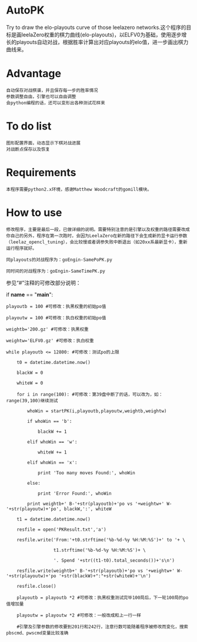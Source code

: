 # AutoPK
Try to draw the elo-playouts curve of those leelazero networks.这个程序的目标是画leelaZero权重的棋力曲线(elo-playouts)，以ELFV0为基础，使用逐步增长的playouts自动对战，根据胜率计算出对应playouts的elo值，进一步画出棋力曲线来。

# Advantage
    自动保存对战棋谱，并且保存每一步的胜率情况
    参数调整自由，引擎也可以自由调整
    会python编程的话，还可以变形出各种测试花样来

# To do list
    图形配置界面，动态显示下棋对战进展
    对战断点保存以及恢复

# Requirements
    本程序需要python2.x环境，感谢Matthew Woodcraft的gomill模块。

# How to use
    修改程序，主要是最后一段，已做详细的说明。需要特别注意的是引擎以及权重的路径需要改成你自己的另外，程序在第一次跑时，会因为LeelaZero在新的路径下会生成新的显卡运行参数（leelaz_opencl_tuning），会比较慢或者调参失败中断退出（如20xx系最新显卡），重新运行程序就好。

    同playouts的对战程序为：goEngin-SamePoPK.py

    同时间的对战程序为：goEngin-SameTimePK.py

参见“#”注释的可修改部分说明：

if __name__ == "__main__":

    playoutb = 100 #可修改：执黑权重的初始po值
    
    playoutw = 100 #可修改：执白权重的初始po值
    
    weightb='200.gz' #可修改：执黑权重
    
    weightw='ELFV0.gz' #可修改：执白权重
    
    while playoutb <= 12800: #可修改：测试po的上限
    
        t0 = datetime.datetime.now()
        
        blackW = 0
        
        whiteW = 0
        
        for i in range(100): #可修改：第39盘中断了的话，可以改为，如：range(39,100)继续测试
        
            whoWin = startPK(i,playoutb,playoutw,weightb,weightw)
            
            if whoWin == 'b':
            
                blackW += 1
                
            elif whoWin == 'w':
            
                whiteW += 1
                
            elif whoWin == 'x':
            
                print 'Too many moves Found:', whoWin
                
            else:
            
                print 'Error Found:', whoWin
                
            print weightb+' B-'+str(playoutb)+'po vs '+weightw+' W-'+str(playoutw)+'po', blackW,':', whiteW
            
        t1 = datetime.datetime.now()
        
        resfile = open('PKResult.txt','a')
        
        resfile.write('From:'+t0.strftime('%b-%d-%y %H:%M:%S')+' to '+ \
        
                      t1.strftime('%b-%d-%y %H:%M:%S')+ \
                      
                      '. Spend '+str((t1-t0).total_seconds())+'s\n')
                      
        resfile.write(weightb+' B-'+str(playoutb)+'po vs '+weightw+' W-'+str(playoutw)+'po '+str(blackW)+":"+str(whiteW)+'\n')
     
        resfile.close()
        
        playoutb = playoutb *2 #可修改：执黑权重测试完毕100局后，下一轮100局的po值增加量
        
        playoutw = playoutw *2 #可修改：一般改成和上一行一样
        
        #引擎及引擎参数的修改要到201行和242行，注意行数可能随着程序被修改而变化，搜索pbscmd、pwscmd变量比较准确
